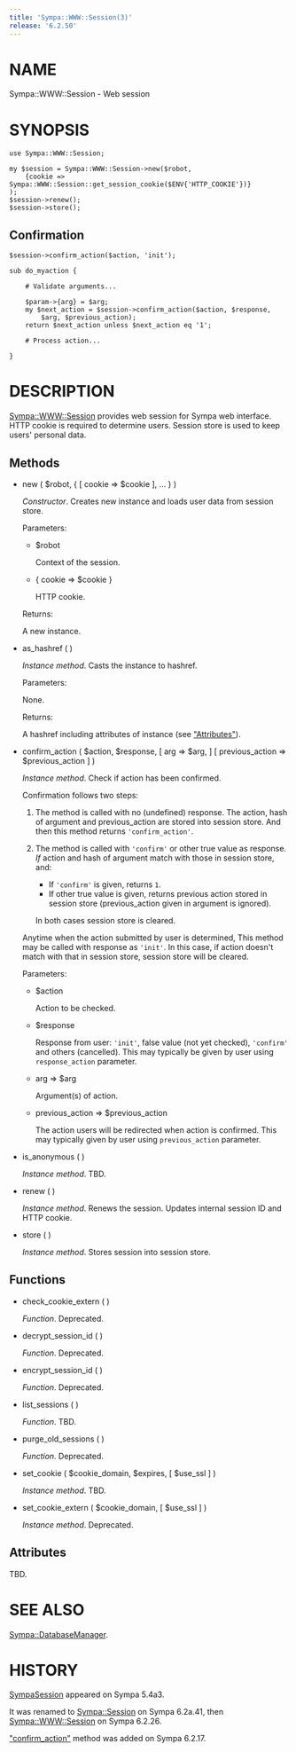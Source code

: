 ```yaml
---
title: 'Sympa::WWW::Session(3)'
release: '6.2.50'
---
```


# NAME

Sympa::WWW::Session - Web session

# SYNOPSIS

    use Sympa::WWW::Session;
    
    my $session = Sympa::WWW::Session->new($robot,
        {cookie => Sympa::WWW::Session::get_session_cookie($ENV{'HTTP_COOKIE'})}
    );
    $session->renew();
    $session->store();

## Confirmation

    $session->confirm_action($action, 'init');
    
    sub do_myaction {
    
        # Validate arguments...
    
        $param->{arg} = $arg;
        my $next_action = $session->confirm_action($action, $response,
            $arg, $previous_action);
        return $next_action unless $next_action eq '1';
    
        # Process action...
    
    }

# DESCRIPTION

[Sympa::WWW::Session](./Sympa-WWW-Session.3.md) provides web session for Sympa web interface.
HTTP cookie is required to determine users.
Session store is used to keep users' personal data.

## Methods

- new ( $robot, { \[ cookie => $cookie \], ... } )

    _Constructor_.
    Creates new instance and loads user data from session store.

    Parameters:

    - $robot

        Context of the session.

    - { cookie => $cookie }

        HTTP cookie.

    Returns:

    A new instance.

- as\_hashref ( )

    _Instance method_.
    Casts the instance to hashref.

    Parameters:

    None.

    Returns:

    A hashref including attributes of instance (see ["Attributes"](#attributes)).

- confirm\_action ( $action, $response, \[ arg => $arg, \]
\[ previous\_action => $previous\_action \] )

    _Instance method_.
    Check if action has been confirmed.

    Confirmation follows two steps:

    1. The method is called with no (undefined) response.
    The action, hash of argument and previous\_action are stored into
    session store.
    And then this method returns `'confirm_action'`.
    2. The method is called with `'confirm'` or other true value as response.
    _If_ action and hash of argument match with those in session store, and:

        - If `'confirm'` is given, returns `1`.
        - If other true value is given, returns previous action stored in
        session store (previous\_action given in argument is ignored).

        In both cases session store is cleared.

    Anytime when the action submitted by user is determined,
    This method may be called with response as `'init'`.
    In this case, if action doesn't match with that in session store,
    session store will be cleared.

    Parameters:

    - $action

        Action to be checked.

    - $response

        Response from user:
        `'init'`, false value (not yet checked), `'confirm'` and others (cancelled).
        This may typically be given by user using `response_action` parameter.

    - arg => $arg

        Argument(s) of action.

    - previous\_action => $previous\_action

        The action users will be redirected when action is confirmed.
        This may typically given by user using `previous_action` parameter.

- is\_anonymous ( )

    _Instance method_.
    TBD.

- renew ( )

    _Instance method_.
    Renews the session.
    Updates internal session ID and HTTP cookie.

- store ( )

    _Instance method_.
    Stores session into session store.

## Functions

- check\_cookie\_extern ( )

    _Function_.
    Deprecated.

- decrypt\_session\_id ( )

    _Function_.
    Deprecated.

- encrypt\_session\_id ( )

    _Function_.
    Deprecated.

- list\_sessions ( )

    _Function_.
    TBD.

- purge\_old\_sessions ( )

    _Function_.
    Deprecated.

- set\_cookie ( $cookie\_domain, $expires, \[ $use\_ssl \] )

    _Instance method_.
    TBD.

- set\_cookie\_extern ( $cookie\_domain, \[ $use\_ssl \] )

    _Instance method_.
    Deprecated.

## Attributes

TBD.

# SEE ALSO

[Sympa::DatabaseManager](./Sympa-DatabaseManager.3.md).

# HISTORY

[SympaSession](https://metacpan.org/pod/SympaSession) appeared on Sympa 5.4a3.

It was renamed to [Sympa::Session](./Sympa-Session.3.md) on Sympa 6.2a.41,
then [Sympa::WWW::Session](./Sympa-WWW-Session.3.md) on Sympa 6.2.26.

["confirm\_action"](#confirm_action) method was added on Sympa 6.2.17.
